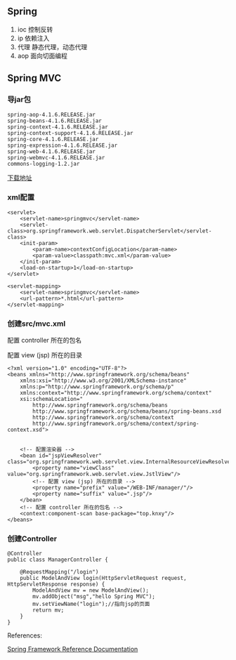 
## Spring 
1. ioc 控制反转
1. ip 依赖注入 
1. 代理 静态代理，动态代理
1. aop 面向切面编程

## Spring MVC
### 导jar包
`````
spring-aop-4.1.6.RELEASE.jar
spring-beans-4.1.6.RELEASE.jar
spring-context-4.1.6.RELEASE.jar
spring-context-support-4.1.6.RELEASE.jar
spring-core-4.1.6.RELEASE.jar
spring-expression-4.1.6.RELEASE.jar
spring-web-4.1.6.RELEASE.jar
spring-webmvc-4.1.6.RELEASE.jar
commons-logging-1.2.jar
`````
[下载地址](http://repo.spring.io/simple/libs-release-local/org/springframework/spring/)

### xml配置

`````
<servlet>
    <servlet-name>springmvc</servlet-name>
    <servlet-class>org.springframework.web.servlet.DispatcherServlet</servlet-class>
    <init-param>
        <param-name>contextConfigLocation</param-name>
        <param-value>classpath:mvc.xml</param-value>
    </init-param>
    <load-on-startup>1</load-on-startup>
</servlet>

<servlet-mapping>
    <servlet-name>springmvc</servlet-name>
    <url-pattern>*.html</url-pattern>
</servlet-mapping>
`````
### 创建src/mvc.xml

配置 controller 所在的包名

配置 view (jsp) 所在的目录
`````
<?xml version="1.0" encoding="UTF-8"?>
<beans xmlns="http://www.springframework.org/schema/beans"
    xmlns:xsi="http://www.w3.org/2001/XMLSchema-instance"
    xmlns:p="http://www.springframework.org/schema/p"
    xmlns:context="http://www.springframework.org/schema/context"
    xsi:schemaLocation="
        http://www.springframework.org/schema/beans
        http://www.springframework.org/schema/beans/spring-beans.xsd
        http://www.springframework.org/schema/context
        http://www.springframework.org/schema/context/spring-context.xsd">


    <!-- 配置渲染器 -->
    <bean id="jspViewResolver" class="org.springframework.web.servlet.view.InternalResourceViewResolver">
        <property name="viewClass" value="org.springframework.web.servlet.view.JstlView"/>
        <!-- 配置 view (jsp) 所在的目录 -->
        <property name="prefix" value="/WEB-INF/manager/"/>
        <property name="suffix" value=".jsp"/>
    </bean>
    <!-- 配置 controller 所在的包名 -->
    <context:component-scan base-package="top.knxy"/>
</beans>
`````
### 创建Controller
`````
@Controller
public class ManagerController {

    @RequestMapping("/login")
    public ModelAndView login(HttpServletRequest request, HttpServletResponse response) {
        ModelAndView mv = new ModelAndView();
        mv.addObject("msg","hello Spring MVC");
        mv.setViewName("login");//指向jsp的页面
        return mv;
    }
}

`````

References:

[Spring Framework Reference Documentation](https://docs.spring.io/spring/docs/4.1.6.RELEASE/spring-framework-reference/html/)
